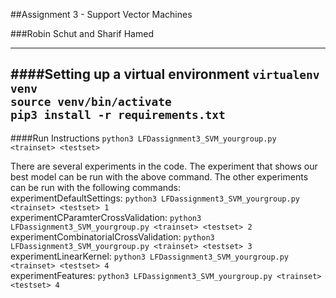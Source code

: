 ##Assignment 3 - Support Vector Machines

###Robin Schut and Sharif Hamed

---
####Setting up a virtual environment
```virtualenv venv```
<br/>```source venv/bin/activate```
<br/>```pip3 install -r requirements.txt```
---
####Run Instructions
```python3 LFDassignment3_SVM_yourgroup.py <trainset> <testset>```

There are several experiments in the code. The experiment that shows our best model can be run with the above command.
The other experiments can be run with the following commands:
<br/> experimentDefaultSettings: ```python3 LFDassignment3_SVM_yourgroup.py <trainset> <testset> 1```
<br/> experimentCParamterCrossValidation: ```python3 LFDassignment3_SVM_yourgroup.py <trainset> <testset> 2```
<br/> experimentCombinatorialCrossValidation: ```python3 LFDassignment3_SVM_yourgroup.py <trainset> <testset> 3```
<br/> experimentLinearKernel: ```python3 LFDassignment3_SVM_yourgroup.py <trainset> <testset> 4```
<br/> experimentFeatures: ```python3 LFDassignment3_SVM_yourgroup.py <trainset> <testset> 4```